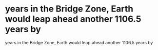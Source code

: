 # years in the Bridge Zone, Earth would leap ahead another 1106.5 years by

years in the Bridge Zone, Earth would leap ahead another 1106.5 years by